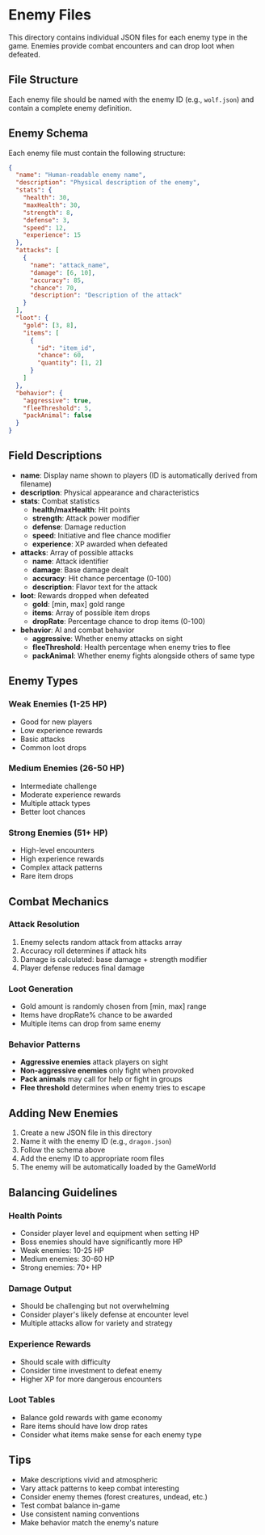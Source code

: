 # Enemy Files

This directory contains individual JSON files for each enemy type in the game. Enemies provide combat encounters and can drop loot when defeated.

## File Structure

Each enemy file should be named with the enemy ID (e.g., `wolf.json`) and contain a complete enemy definition.

## Enemy Schema

Each enemy file must contain the following structure:

```json
{
  "name": "Human-readable enemy name",
  "description": "Physical description of the enemy",
  "stats": {
    "health": 30,
    "maxHealth": 30,
    "strength": 8,
    "defense": 3,
    "speed": 12,
    "experience": 15
  },
  "attacks": [
    {
      "name": "attack_name",
      "damage": [6, 10],
      "accuracy": 85,
      "chance": 70,
      "description": "Description of the attack"
    }
  ],
  "loot": {
    "gold": [3, 8],
    "items": [
      {
        "id": "item_id",
        "chance": 60,
        "quantity": [1, 2]
      }
    ]
  },
  "behavior": {
    "aggressive": true,
    "fleeThreshold": 5,
    "packAnimal": false
  }
}
```

## Field Descriptions

- **name**: Display name shown to players (ID is automatically derived from filename)
- **description**: Physical appearance and characteristics
- **stats**: Combat statistics
  - **health/maxHealth**: Hit points
  - **strength**: Attack power modifier
  - **defense**: Damage reduction
  - **speed**: Initiative and flee chance modifier
  - **experience**: XP awarded when defeated
- **attacks**: Array of possible attacks
  - **name**: Attack identifier
  - **damage**: Base damage dealt
  - **accuracy**: Hit chance percentage (0-100)
  - **description**: Flavor text for the attack
- **loot**: Rewards dropped when defeated
  - **gold**: [min, max] gold range
  - **items**: Array of possible item drops
  - **dropRate**: Percentage chance to drop items (0-100)
- **behavior**: AI and combat behavior
  - **aggressive**: Whether enemy attacks on sight
  - **fleeThreshold**: Health percentage when enemy tries to flee
  - **packAnimal**: Whether enemy fights alongside others of same type

## Enemy Types

### Weak Enemies (1-25 HP)
- Good for new players
- Low experience rewards
- Basic attacks
- Common loot drops

### Medium Enemies (26-50 HP)
- Intermediate challenge
- Moderate experience rewards
- Multiple attack types
- Better loot chances

### Strong Enemies (51+ HP)
- High-level encounters
- High experience rewards
- Complex attack patterns
- Rare item drops

## Combat Mechanics

### Attack Resolution
1. Enemy selects random attack from attacks array
2. Accuracy roll determines if attack hits
3. Damage is calculated: base damage + strength modifier
4. Player defense reduces final damage

### Loot Generation
- Gold amount is randomly chosen from [min, max] range
- Items have dropRate% chance to be awarded
- Multiple items can drop from same enemy

### Behavior Patterns
- **Aggressive enemies** attack players on sight
- **Non-aggressive enemies** only fight when provoked
- **Pack animals** may call for help or fight in groups
- **Flee threshold** determines when enemy tries to escape

## Adding New Enemies

1. Create a new JSON file in this directory
2. Name it with the enemy ID (e.g., `dragon.json`)
3. Follow the schema above
4. Add the enemy ID to appropriate room files
5. The enemy will be automatically loaded by the GameWorld

## Balancing Guidelines

### Health Points
- Consider player level and equipment when setting HP
- Boss enemies should have significantly more HP
- Weak enemies: 10-25 HP
- Medium enemies: 30-60 HP
- Strong enemies: 70+ HP

### Damage Output
- Should be challenging but not overwhelming
- Consider player's likely defense at encounter level
- Multiple attacks allow for variety and strategy

### Experience Rewards
- Should scale with difficulty
- Consider time investment to defeat enemy
- Higher XP for more dangerous encounters

### Loot Tables
- Balance gold rewards with game economy
- Rare items should have low drop rates
- Consider what items make sense for each enemy type

## Tips

- Make descriptions vivid and atmospheric
- Vary attack patterns to keep combat interesting
- Consider enemy themes (forest creatures, undead, etc.)
- Test combat balance in-game
- Use consistent naming conventions
- Make behavior match the enemy's nature